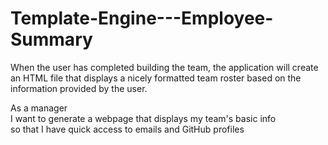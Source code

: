 # Template-Engine---Employee-Summary
When the user has completed building the team, the application will create an HTML file that displays a nicely formatted team roster based on the information provided by the user.


As a manager <br>
I want to generate a webpage that displays my team's basic info <br>
so that I have quick access to emails and GitHub profiles
